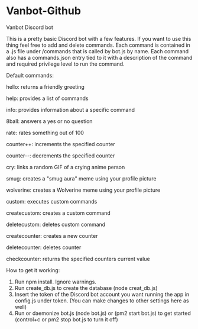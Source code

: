 # Vanbot-Github
Vanbot Discord bot

This is a pretty basic Discord bot with a few features. If you want to use this thing feel free to add and delete commands. Each command is contained in a .js file under /commands that is called by bot.js by name. Each command also has a commands.json entry tied to it with a description of the command and required privilege level to run the command. 

Default commands:

hello: 		returns a friendly greeting

help: 		provides a list of commands

info: 		provides information about a specific command

8ball: 		answers a yes or no question

rate: 		rates something out of 100

counter++: 	increments the specified counter

counter--: 	decrements the specified counter

cry: 		links a random GIF of a crying anime person

smug: 		creates a "smug aura" meme using your profile picture

wolverine: 	creates a Wolverine meme using your profile picture

custom: 	executes custom commands

createcustom: 	creates a custom command

deletecustom: 	deletes custom command

createcounter: 	creates a new counter

deletecounter: 	deletes counter

checkcounter: 	returns the specified counters current value


How to get it working: 

1. Run npm install. Ignore warnings.
2. Run create_db.js to create the database (node creat_db.js)
3. Insert the token of the Discord bot account you want running the app in config.js under token. (You can make changes to other settings here as well)
4. Run or daemonize bot.js (node bot.js) or (pm2 start bot.js) to get started (control+c or pm2 stop bot.js to turn it off)
